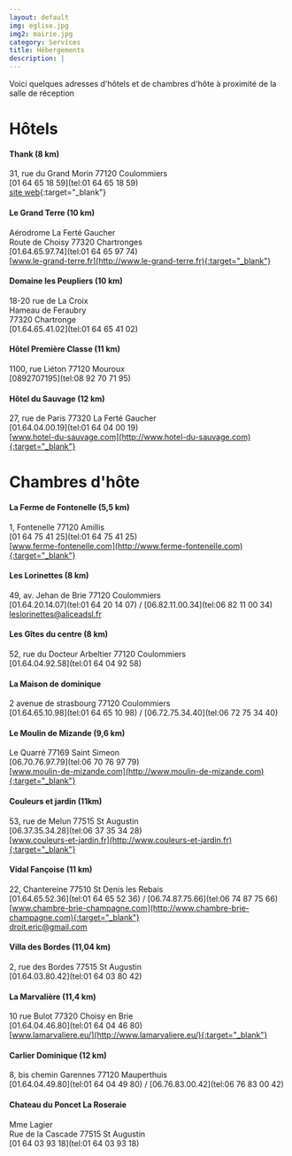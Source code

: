 ```yaml
---
layout: default
img: eglise.jpg
img2: mairie.jpg
category: Services
title: Hébergements
description: |
---
```

Voici quelques adresses d'hôtels et de chambres d'hôte à proximité de la salle de réception

# Hôtels

#### Thank (8 km)
31, rue du Grand Morin 77120 Coulommiers  
[01 64 65 18 59](tel:01 64 65 18 59)  
[site web](http://www.hotelclasseco.com/coulommiers.html){:target="_blank"}

#### Le Grand Terre (10 km)
Aérodrome La Ferté Gaucher  
Route de Choisy 77320 Chartronges  
[01.64.65.97.74](tel:01 64 65 97 74)  
[www.le-grand-terre.fr](http://www.le-grand-terre.fr){:target="_blank"}

#### Domaine les Peupliers (10 km)
18-20 rue de La Croix  
Hameau de Feraubry  
77320 Chartronge  
[01.64.65.41.02](tel:01 64 65 41 02)

#### Hôtel Première Classe (11 km)
1100, rue Liéton 77120 Mouroux  
[0892707195](tel:08 92 70 71 95)

#### Hôtel du Sauvage (12 km)
27, rue de Paris 77320 La Ferté Gaucher  
[01.64.04.00.19](tel:01 64 04 00 19)  
[www.hotel-du-sauvage.com](http://www.hotel-du-sauvage.com){:target="_blank"}

# Chambres d'hôte

#### La Ferme de Fontenelle (5,5 km)
1, Fontenelle 77120 Amillis  
[01 64 75 41 25](tel:01 64 75 41 25)  
[www.ferme-fontenelle.com](http://www.ferme-fontenelle.com){:target="_blank"}

#### Les Lorinettes (8 km)
49, av. Jehan de Brie 77120 Coulommiers  
[01.64.20.14.07](tel:01 64 20 14 07) / [06.82.11.00.34](tel:06 82 11 00 34)  
[leslorinettes@aliceadsl.fr](mailto:leslorinettes@aliceadsl.fr)

#### Les Gîtes du centre (8 km)
52, rue du Docteur Arbeltier 77120 Coulommiers  
[01.64.04.92.58](tel:01 64 04 92 58)

#### La Maison de dominique
2 avenue de strasbourg 77120 Coulommiers  
[01.64.65.10.98](tel:01 64 65 10 98) / [06.72.75.34.40](tel:06 72 75 34 40)

#### Le Moulin de Mizande (9,6 km)
Le Quarré 77169 Saint Simeon  
[06.70.76.97.79](tel:06 70 76 97 79)  
[www.moulin-de-mizande.com](http://www.moulin-de-mizande.com){:target="_blank"}

#### Couleurs et jardin (11km)
53, rue de Melun 77515 St Augustin  
[06.37.35.34.28](tel:06 37 35 34 28)  
[www.couleurs-et-jardin.fr](http://www.couleurs-et-jardin.fr){:target="_blank"}

#### Vidal Fançoise (11 km)
22, Chantereine 77510 St Denis les Rebais  
[01.64.65.52.36](tel:01 64 65 52 36) / [06.74.87.75.66](tel:06 74 87 75 66)  
[www.chambre-brie-champagne.com](http://www.chambre-brie-champagne.com){:target="_blank"}  
[droit.eric@gmail.com](mailto:droit.eric@gmail.com)

#### Villa des Bordes (11,04 km)
2, rue des Bordes 77515 St Augustin  
[01.64.03.80.42](tel:01 64 03 80 42)

#### La Marvalière (11,4 km)
10 rue Bulot 77320 Choisy en Brie  
[01.64.04.46.80](tel:01 64 04 46 80)  
[www.lamarvaliere.eu/](http://www.lamarvaliere.eu/){:target="_blank"}

#### Carlier Dominique (12 km)
8, bis chemin Garennes 77120 Mauperthuis  
[01.64.04.49.80](tel:01 64 04 49 80) / [06.76.83.00.42](tel:06 76 83 00 42)

#### Chateau du Poncet La Roseraie
Mme Lagier  
Rue de la Cascade 77515 St Augustin  
[01 64 03 93 18](tel:01 64 03 93 18)
